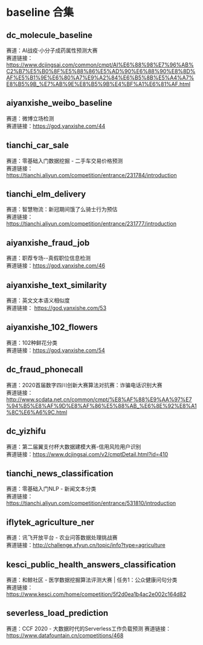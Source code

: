 # baseline 合集
## dc_molecule_baseline
赛道：AI战疫·小分子成药属性预测大赛  
赛道链接：https://www.dcjingsai.com/common/cmpt/AI%E6%88%98%E7%96%AB%C2%B7%E5%B0%8F%E5%88%86%E5%AD%90%E6%88%90%E8%8D%AF%E5%B1%9E%E6%80%A7%E9%A2%84%E6%B5%8B%E5%A4%A7%E8%B5%9B_%E7%AB%9E%E8%B5%9B%E4%BF%A1%E6%81%AF.html

## aiyanxishe_weibo_baseline
赛道：微博立场检测  
赛道链接：https://god.yanxishe.com/44

## tianchi_car_sale
赛道：零基础入门数据挖掘 - 二手车交易价格预测  
赛道链接：https://tianchi.aliyun.com/competition/entrance/231784/introduction

## tianchi_elm_delivery
赛道：智慧物流：新冠期间饿了么骑士行为预估	  
赛道链接：https://tianchi.aliyun.com/competition/entrance/231777/introduction

## aiyanxishe_fraud_job
赛道：职荐专场--真假职位信息检测  
赛道链接：https://god.yanxishe.com/46

## aiyanxishe_text_similarity
赛道：英文文本语义相似度  
赛道链接： https://god.yanxishe.com/53

## aiyanxishe_102_flowers
赛道：102种鲜花分类  
赛道链接：https://god.yanxishe.com/54

## dc_fraud_phonecall
赛道：2020首届数字四川创新大赛算法对抗赛：诈骗电话识别大赛  
赛道链接：http://www.scdata.net.cn/common/cmpt/%E8%AF%88%E9%AA%97%E7%94%B5%E8%AF%9D%E8%AF%86%E5%88%AB_%E6%8E%92%E8%A1%8C%E6%A6%9C.html

## dc_yizhifu
赛道：第二届翼支付杯大数据建模大赛-信用风险用户识别  
赛道链接：https://www.dcjingsai.com/v2/cmptDetail.html?id=410

## tianchi_news_classification
赛道：零基础入门NLP - 新闻文本分类  
赛道链接：https://tianchi.aliyun.com/competition/entrance/531810/introduction

## iflytek_agriculture_ner
赛道：讯飞开放平台 - 农业问答数据处理挑战赛  
赛道链接：http://challenge.xfyun.cn/topic/info?type=agriculture

## kesci_public_health_answers_classification
赛道：和鲸社区 - 医学数据挖掘算法评测大赛 | 任务1：公众健康问句分类  
赛道链接：https://www.kesci.com/home/competition/5f2d0ea1b4ac2e002c164d82

## severless_load_prediction
赛道：CCF 2020 - 大数据时代的Serverless工作负载预测
赛道链接：https://www.datafountain.cn/competitions/468
